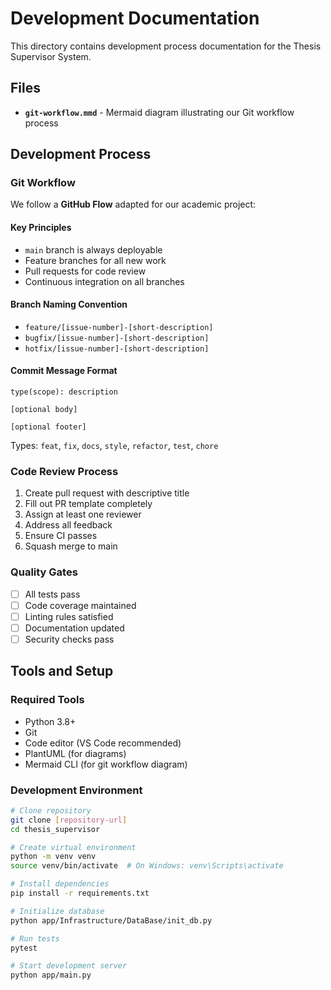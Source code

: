 # Development Documentation

This directory contains development process documentation for the Thesis Supervisor System.

## Files

- **`git-workflow.mmd`** - Mermaid diagram illustrating our Git workflow process

## Development Process

### Git Workflow
We follow a **GitHub Flow** adapted for our academic project:

#### Key Principles
- `main` branch is always deployable
- Feature branches for all new work
- Pull requests for code review
- Continuous integration on all branches

#### Branch Naming Convention
- `feature/[issue-number]-[short-description]`
- `bugfix/[issue-number]-[short-description]`
- `hotfix/[issue-number]-[short-description]`

#### Commit Message Format
```
type(scope): description

[optional body]

[optional footer]
```

Types: `feat`, `fix`, `docs`, `style`, `refactor`, `test`, `chore`

### Code Review Process
1. Create pull request with descriptive title
2. Fill out PR template completely
3. Assign at least one reviewer
4. Address all feedback
5. Ensure CI passes
6. Squash merge to main

### Quality Gates
- [ ] All tests pass
- [ ] Code coverage maintained
- [ ] Linting rules satisfied
- [ ] Documentation updated
- [ ] Security checks pass

## Tools and Setup

### Required Tools
- Python 3.8+
- Git
- Code editor (VS Code recommended)
- PlantUML (for diagrams)
- Mermaid CLI (for git workflow diagram)

### Development Environment
```bash
# Clone repository
git clone [repository-url]
cd thesis_supervisor

# Create virtual environment
python -m venv venv
source venv/bin/activate  # On Windows: venv\Scripts\activate

# Install dependencies
pip install -r requirements.txt

# Initialize database
python app/Infrastructure/DataBase/init_db.py

# Run tests
pytest

# Start development server
python app/main.py
``` 